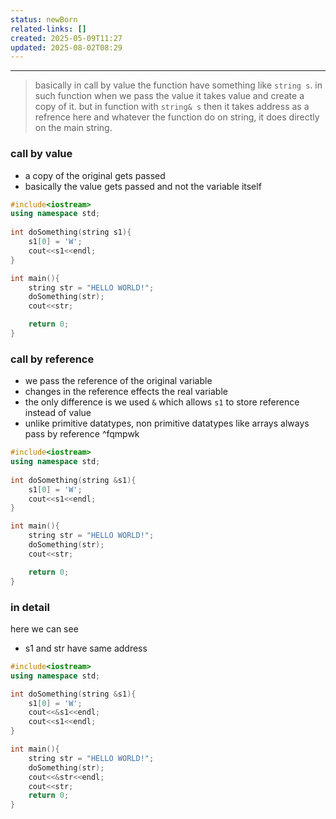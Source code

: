 ```yaml
---
status: newBorn
related-links: []
created: 2025-05-09T11:27
updated: 2025-08-02T08:29
---
```

---

> basically in call by value the function have something like `string s`. in such function when we pass the value it takes value and create a copy of it. but in function with `string& s` then it takes address as a refrence here and whatever the function do on string, it does directly on the main string. 

### call by value

- a copy of the original gets passed
- basically the value gets passed and not the variable itself

```cpp
#include<iostream>
using namespace std;
  
int doSomething(string s1){
    s1[0] = 'W';
    cout<<s1<<endl;
}

int main(){
    string str = "HELLO WORLD!";
    doSomething(str);
    cout<<str;

    return 0;
}
```


### call by reference

- we pass the reference of the original variable
- changes in the reference effects the real variable
- the only difference is we used `&` which allows `s1` to store reference instead of value
- unlike primitive datatypes, non primitive datatypes like arrays always pass by reference ^fqmpwk

```cpp
#include<iostream>
using namespace std;
  
int doSomething(string &s1){
    s1[0] = 'W';
    cout<<s1<<endl;
}

int main(){
    string str = "HELLO WORLD!";
    doSomething(str);
    cout<<str;

    return 0;
}
```


### in detail

here we can see
- s1 and str have same address

```cpp
#include<iostream>
using namespace std;

int doSomething(string &s1){
    s1[0] = 'W';
    cout<<&s1<<endl;
    cout<<s1<<endl;
}

int main(){
    string str = "HELLO WORLD!";
    doSomething(str);
    cout<<&str<<endl;
    cout<<str;
    return 0;
}
```

